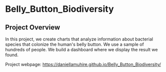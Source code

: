 # Belly_Button_Biodiversity
## Project Overview
In this project, we create charts that analyze information about bacterial species that colonize the human's belly button. We use a sample of hundreds of people. We build a dashboard where we display the result we found.


Project webpage: https://daniellamuhire.github.io/Belly_Button_Biodiversity/
